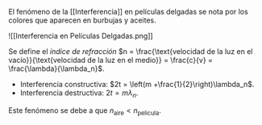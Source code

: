 El fenómeno de la [[Interferencia]] en películas delgadas se nota por los colores que aparecen en burbujas y aceites.

![[Interferencia en Películas Delgadas.png]]

Se define el _índice de refracción_ $n = \frac{\text{velocidad de la luz en el vacío}}{\text{velocidad de la luz en el medio}} = \frac{c}{v} = \frac{\lambda}{\lambda_n}$.

- Interferencia constructiva: $2t = \left(m +\frac{1}{2}\right)\lambda_n$.
- Interferencia destructiva: $2 t = m \lambda_n$.

Este fenómeno se debe a que $n_\text{aire} \lt n_\text{pelicula}$.

